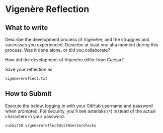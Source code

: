# Vigenère Reflection

## What to write

Describe the development process of Vigenère, and the struggles and successes you experienced. Describe at least one aha moment during this process. Was it done alone, or did you collaborate?

How did the development of Vigenère differ from Caesar?

Save your reflection as 

```vigenerereflect.txt```

## How to Submit

Execute the below, logging in with your GitHub username and password when prompted. For security, you'll see asterisks (`*`) instead of the actual characters in your password.

```submit50 vigenerereflect@cs50nestm/checks```
